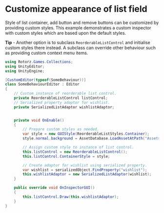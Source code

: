 ﻿# Customize appearance of list field

Style of list container, add button and remove buttons can be customized by providing
custom styles. This example demonstrates a custom inspector with custom styles which are
based upon the default styles.


**Tip** - Another option is to subclass `ReorderableListControl` and initialise custom
styles there instead. A subclass can override other behaviour such as providing custom
context menu items.


```csharp
using Rotorz.Games.Collections;
using UnityEditor;
using UnityEngine;

[CustomEditor(typeof(SomeBehaviour))]
class SomeBehaviourEditor : Editor
{
    // Custom instance of reorderable list control.
    private ReorderableListControl listControl;
    // Serialized property adaptor for wishlist.
    private SerializedListAdaptor wishlistAdaptor;


    private void OnEnable()
    {
        // Prepare custom styles as needed.
        var style = new GUIStyle(ReorderableListStyles.Container);
        style.normal.background = AssetDatabase.LoadAssetAtPath("Assets/custom_container.png") as Texture2D;

        // Assign custom style to instance of list control.
        this.listControl = new ReorderableListControl();
        this.listControl.ContainerStyle = style;

        // Create adaptor for wishlist using serialized property.
        var wishlist = serializedObject.FindProperty("wishlist");
        this.wishlistAdaptor = new SerializedListAdaptor(wishlist);
    }

    public override void OnInspectorGUI()
    {
        this.listControl.Draw(this.wishlistAdaptor);
    }
}
```
